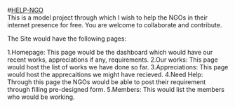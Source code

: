 #[HELP-NGO](https://nimmo1993.github.io/HELP-NGO/)  
This is a model project through which I wish to help the NGOs in their internet presence for free. You are welcome to collaborate and contribute.

The Site would have the following pages:

1.Homepage: This page would be the dashboard which would have our recent works, appreciations if any, requirements.
2.Our works: This page would host the list of works we have done so far.
3.Appreciations: This page would host the apprecaitions we might have recieved.
4.Need Help: Through this page the NGOs would be able to post their requirement through filling pre-designed form.
5.Members: This would list the members who would be working.

